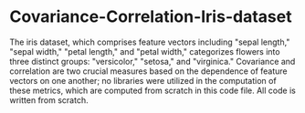 # Covariance-Correlation-Iris-dataset
The iris dataset, which comprises feature vectors including "sepal length," "sepal width," "petal length," and "petal width," categorizes flowers into three distinct groups: "versicolor," "setosa," and "virginica." Covariance and correlation are two crucial measures based on the dependence of feature vectors on one another; no libraries were utilized in the computation of these metrics, which are computed from scratch in this code file. All code is written from scratch. 
